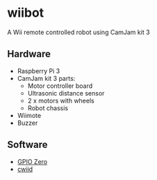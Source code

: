 # wiibot

A Wii remote controlled robot using CamJam kit 3

## Hardware

- Raspberry Pi 3
- CamJam kit 3 parts:
    - Motor controller board
    - Ultrasonic distance sensor
    - 2 x motors with wheels
    - Robot chassis
- Wiimote
- Buzzer

## Software

- [GPIO Zero](http://gpiozero.readthedocs.io)
- [cwiid](https://pypi.python.org/pypi/cwiid)
